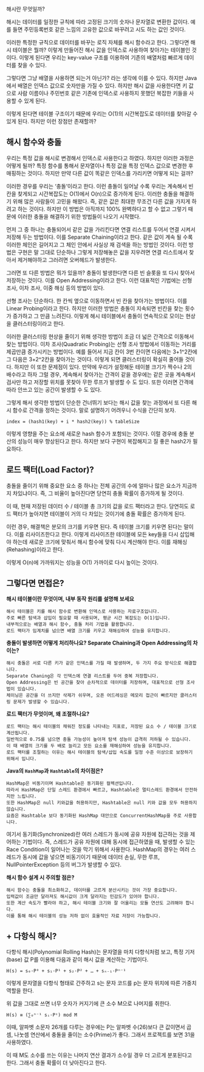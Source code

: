 해시란 무엇일까?

해시는 데이터를 일정한 규칙에 따라 고정된 크기의 숫자나 문자열로 변환한 값이다. 예를 들면 주민등록번호 같은 느낌의 고유한 값으로 바꾸려고 시도 하는 값인 것이다.

이러한 특정한 규칙으로 데이터를 바꾸는 로직 자체를 해시 함수라고 한다. 그렇다면 해시 테이블은 뭘까? 이렇게 만들어진 해시 값을 인덱스로 사용하여 찾아가는 테이블인 것이다. 이렇게 된다면 우리는 key-value 구조를 이용하여 기존의 배열처럼 빠르게 데이터를 찾을 수 있다.

그렇다면 그냥 배열을 사용하면 되는거 아닌가? 라는 생각에 이를 수 있다. 하지만 Java에서 배열은 인덱스 값으로 숫자만을 가질 수 있다. 하지만 해시 값을 사용한다면 키 값으로 사람 이름이나 주민번호 같은 기존에 인덱스로 사용하지 못했던 복잡한 키들을 사용할 수 있게 된다.

이렇게 된다면 테이블 구조이기 때문에 우리는 O(1)의 시간복잡도로 데이터를 찾아갈 수 있게 된다. 하지만 이런 장점만 존재할까?

## 해시 함수와 충돌

우리는 특정 값을 해시로 변경해서 인덱스로 사용한다고 하였다. 하지만 이러한 과정은 어떻게 될까? 특정 함수를 통해서 문자열이나 특정 값을 특정 인덱스 값으로 변경한 후 매핑하는 것이다. 하지만 만약 다른 값이 똑같은 인덱스를 가리키면 어떻게 되는 걸까?

이러한 경우를 우리는 ‘충돌’이라고 한다. 이런 충돌이 일어날 수록 우리는 계속해서 빈칸을 찾게되고 시간복잡도는 O(1)에서 O(n)으로 증가하게 된다. 이러한 충돌을 해결하기 위해 많은 사람들이 고민을 해왔다. 즉, 같은 값은 최대한 무조건 다른 값을 가지게 하려고 하는 것이다. 하지만 이 방법은 아직까지 100% 완벽하다고 할 수 없고 그렇기 때문에 이러한 충돌을 해결하기 위한 방법들이 나오기 시작했다.

먼저 그 중 하나는 충돌되어서 같은 값을 가리킨다면 연결 리스트를 두어서 연결 시켜서 저장해 두는 방법이다. 이를 Separate Chaining이라고 한다. 같은 값이 계속 될 수록 이러한 체인은 길어지고 그 체인 안에서 사실상 재 검색을 하는 방법인 것이다. 이런 방법은 구현은 말 그대로 단순하나 그렇게 저장해놓은 값을 지우려면 연결 리스트에서 찾아서 제거해야하고 그러려면 오버헤드가 발생한다.

그러면 또 다른 방법은 뭐가 있을까? 충돌이 발생한다면 다른 빈 슬롯을 또 다시 찾아서 저장하는 것이다. 이를 Open Addressing이라고 한다. 이런 대표적인 기법에는 선형 조사, 이차 조사, 이중 해싱 등의 방법이 있다.

선형 조사는 단순하다. 한 칸씩 옆으로 이동하면서 빈 칸을 찾아가는 방법이다. 이를 Linear Probing이라고 한다. 하지만 이러한 방법은 충돌이 지속되면 빈칸을 찾는 횟수가 증가하고 그 만큼 느려진다. 이렇게 해시 테이블에서 충돌이 연속적으로 모이는 현상을 클러스터링이라고 한다.

이러한 클러스터링 현상을 줄이기 위해 생각한 방법이 조금 더 넓은 간격으로 이동해서 찾는 방법이다. 이차 조사(Quadratic Probing)는 선형 조사 방법에서 이동하는 거리를 제곱만큼 증가시키는 방법이다. 예를 들어서 지금 칸이 3번 칸이면 다음에는 3+1^2칸에 그 다음은 3+2^2칸을 찾아가는 것이다. 이렇게 되면 클러스터링이 확실히 줄어들 것이다. 하지만 이 또한 문제점이 있다. 만약에 우리가 설정해둔 테이블 크기가 짝수나 2의 배수라고 하자 그럴 경우, 계속해서 찾아가는 간격이 같을 경우에는 같은 곳을 계속해서 검사만 하고 저장할 위치를 못찾아 무한 루프가 발생할 수 도 있다. 또한 이러면 간격에 따라 안쓰고 있는 공간이 발생할 수 도 있다.

그렇게 해서 생각한 방법이 단순한 건너뛰기 보다는 해시 값을 찾는 과정에서 또 다른 해시 함수로 간격을 정하는 것이다. 말로 설명하기 어려우니 수식을 간단히 보자.

```
index = (hash1(key) + i * hash2(key)) % tableSize
```

이렇게 영향을 주는 요소에 새로운 hash 함수가 포함되는 것이다. 이럴 경우에 충돌 분산의 성능이 매우 향상된다고 한다. 하지만 보다 구현이 복잡해지고 질 좋은 hash2가 필요하다.

## 로드 팩터(Load Factor)?

충돌을 줄이기 위해 중요한 요소 중 하나는 전체 공간의 수에 얼마나 많은 요소가 지금까지 차있냐이다. 즉, 그 비율이 높아진다면 당연히 충돌 확률이 증가하게 될 것이다.

이 때, 현재 저장된 데이터 수 / 테이블 총 크기의 값을 로드 팩터라고 한다. 당연히도 로드 팩터가 높아지면 테이블이 거의 다 차있는 것이기에 충돌 확률은 증가하게 된다.

이런 경우, 해결책은 분모의 크기를 키우면 된다. 즉 테이블 크기를 키우면 된다는 말이다. 이를 리사이즈한다고 한다. 이렇게 리사이즈한 테이블에 모든 key들을 다시 삽입해야 하는데 새로운 크기에 맞춰서 해시 함수에 맞춰 다시 계산해야 한다. 이를 재해싱(Rehashing)이라고 한다.

이렇게 O(n)에 가까워지는 성능을 O(1) 가까이로 다시 높이는 것이다.

## 그렇다면 면접은?

**해시 테이블이란 무엇이며, 내부 동작 원리를 설명해 보세요**

```
해시 테이블은 키를 해시 함수로 변환해 인덱스로 사용하는 자료구조입니다.
주로 빠른 탐색과 삽입이 필요할 때 사용되며, 평균 시간 복잡도는 O(1)입니다.
내부적으로는 배열과 해시 함수, 충돌 처리 기법을 활용합니다.
로드 팩터가 임계치를 넘으면 배열 크기를 키우고 재해싱하여 성능을 유지합니다.
```

**충돌이 발생하면 어떻게 처리하나요? Separate Chaining과 Open Addressing의 차이는?**

```
해시 충돌은 서로 다른 키가 같은 인덱스를 가질 때 발생하며, 두 가지 주요 방식으로 해결합니다.
Separate Chaning은 각 인덱스에 연결 리스트를 두어 중복 저장합니다.
Open Addressing은 빈 공간을 찾아 순차적으로 데이터를 저장하며, 대표적으로 선형 조사법이 있습니다.
체이닝은 공간을 더 쓰지만 삭제가 쉬우며, 오픈 어드레싱은 메모리 접근이 빠르지만 클러스터링 문제가 발생할 수 있습니다.
```

**로드 팩터가 무엇이며, 왜 조절하나요?**

```
로드 팩터는 해시 테이블의 채워진 정도를 나타내는 지표로, 저장된 요소 수 / 테이블 크기로 계산됩니다.
일반적으로 0.75를 넘으면 충돌 가능성이 높아져 탐색 성능이 급격히 저하될 수 있습니다.
이 때 배열의 크기를 두 배로 늘리고 모든 요소를 재해싱하여 성능을 유지합니다.
로드 팩터를 조절하는 이유는 해시 테이블의 탐색/삽입 속도를 일정 수준 이상으로 보장하기 위해서 입니다.
```

**Java의 `HashMap`과 `Hashtable`의 차이점은?**

```
HashMap은 비동기이며 Hashtable은 동기화된 컬렉션입니다.
따라서 HashMap은 단일 스레드 환경에서 빠르고, Hashtable은 멀티스레드 환경에서 안전하지만 느립니다.
또한 HashMap은 null 키와값을 허용하지만, Hashtable은 null 키와 값을 모두 허용하지 않습니다.
요즘은 Hashtable 보다 동기화된 HashMap 대안으로 ConcurrentHashMap을 주로 사용합니다. 
```

여기서 동기화(Synchronized)란 여러 스레드가 동시에 공유 자원에 접근하는 것을 제어하는 기법이다. 즉, 스레드가 공유 자원에 대해 동시에 접근하였을 때, 발생할 수 있는 Race Condition이 일어나는 것을 막기 위해서 사용한다. HashMap의 경우는 여러 스레드가 동시에 값을 넣으면 비동기이기 때문에 데이터 손실, 무한 루프, NullPointerException 등의 버그가 발생할 수 있다.

**해시 함수 설계 시 주의할 점은?**

```
해시 함수는 충돌을 최소화하고, 데이터를 고르게 분산시키는 것이 가장 중요합니다.
입력값이 조금만 달라져도 해시값이 크게 달라지는 민감도가 있어야 합니다.
또한 계산 속도가 빨라야 하고, 해시 테이블 크기와 잘 어울리는 모듈 연산도 고려해야 합니다.
이를 통해 해시 테이블의 성능 저하 없이 효율적인 자료 저장이 가능합니다.
```

## + 다항식 해시?

다항식 해시(Polynomial Rolling Hash)는 문자열을 마치 다항식처럼 보고, 특정 기저(base) 값 P를 이용해 다음과 같이 해시 값을 계산하는 기법이다.

```
H(s) = s₀·P⁰ + s₁·P¹ + s₂·P² + … + sₙ₋₁·Pⁿ⁻¹
```

이렇게 문자열을 다항식 형태로 간주하고 s는 문자 코드를 p는 문자 위치에 따른 가중치 역할을 한다.

위 값을 그대로 쓰면 너무 숫자가 커지기에 큰 소수 M으로 나머지를 취한다.

```
H(s) ≡ (∑₀ⁿ⁻¹ sᵢ·Pᶦ) mod M
```

이때, 알파벳 소문자 26개를 다루는 경우에는 P는 알파벳 수(26)보다 큰 값이면서 곱셈, 나눗셈 연산에서 충돌을 줄이는 소수(Prime)가 좋다. 그래서 프로젝트를 보면 31을 사용하였다.

이 때 M도 소수를 쓰는 이유는 나머지 연산 결과가 소수일 경우 더 고르게 분포된다고 한다. 그래서 충돌 확률이 더 낮아진다고 한다.